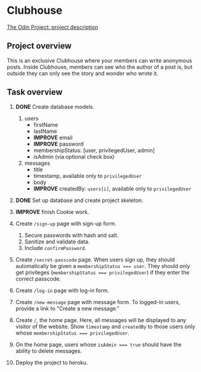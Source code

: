 # Clubhouse
[The Odin Project: project description](https://www.theodinproject.com/paths/full-stack-javascript/courses/nodejs/lessons/members-only)


## Project overview
This is an exclusive Clubhouse where your members can write anonymous posts. Inside Clubhouse, members can see who the author of a post is, but outside they can only see the story and wonder who wrote it.

## Task overview
1. **DONE** Create database models.
   1. users
      - firstName
      - lastName
      - **IMPROVE** email
      - **IMPROVE** password
      - membershipStatus: [user, privilegedUser, admin]
      - isAdmin (via optional check box)
    2. messages
       - title
       - timestamp, available only to `privilegedUser`
       - body
       - **IMPROVE** createdBy: `users[i]`, available only to `privilegedUser`
2. **DONE** Set up database and create project skeleton.
3. **IMPROVE** finish Cookie work.
4. Create `/sign-up` page with sign-up form.
   1. Secure passwords with hash and salt.
   2. Sanitize and validate data.
   3. Include `confirmPassword`.
5. Create `/secret-passcode` page. When users sign up, they should automatically be given a `membershipStatus === user`. They should only get privileges (`membershipStatus === privilegedUser`) if they enter the correct passcode.
6. Create `/log-in` page with log-in form.
7. Create `/new-message` page with message form. To logged-in users, provide a link to "Create a new message."
8. Create `/`, the home page. Here, all messages will be displayed to any visitor of the website. Show `timestamp` and `createdBy` to those users only whose `membershipStatus === privilegedUser`.
9. On the home page, users whose `isAdmin === true` should have the ability to delete messages.

10. Deploy the project to heroku.
